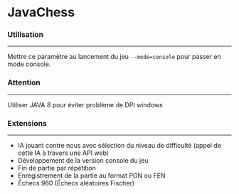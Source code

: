 # JavaChess

### Utilisation
***

Mettre ce paramètre au lancement du jeu `--mode=console` pour passer en mode console.

### Attention
***

Utiliser JAVA 8 pour éviter problème de DPI windows

### Extensions
***

* IA jouant contre nous avec sélection du niveau de difficulté (appel de cette IA à travers une API web)
* Développement de la version console du jeu
* Fin de partie par répétition
* Enregistrement de la partie au format PGN ou FEN
* Échecs 960 (Échecs aléatoires Fischer)
